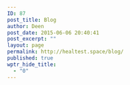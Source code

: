 ```yaml
---
ID: 87
post_title: Blog
author: Deen
post_date: 2015-06-06 20:40:41
post_excerpt: ""
layout: page
permalink: http://healtest.space/blog/
published: true
wptr_hide_title:
  - "0"
---
```

